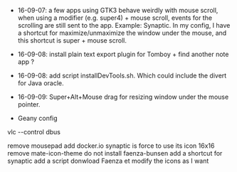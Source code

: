 - 16-09-07: a few apps using GTK3 behave weirdly with mouse scroll, when using a modifier (e.g. super4) + mouse scroll, events for the scrolling are still sent to the app. Example: Synaptic. In my config, I have a shortcut for maximize/unmaximize the window under the mouse, and this shortcut is super + mouse scroll.

- 16-09-08: install plain text export plugin for Tomboy + find another note app ?

- 16-09-08: add script installDevTools.sh. Which could include the divert for Java oracle.

- 16-09-09: Super+Alt+Mouse drag for resizing window under the mouse pointer. 

- Geany config

vlc --control dbus

remove mousepad
add docker.io
synaptic is force to use its icon 16x16
remove mate-icon-theme
do not install faenza-bunsen
add a shortcut for synaptic
add a script donwload Faenza et modify the icons as I want

